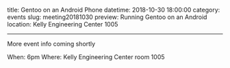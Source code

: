 title: Gentoo on an Android Phone
datetime: 2018-10-30 18:00:00
category: events
slug: meeting20181030
preview: Running Gentoo on an Android
location: Kelly Engineering Center 1005

---

More event info coming shortly

When: 6pm
Where: Kelly Engineering Center room 1005
